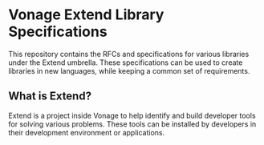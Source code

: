 # Vonage Extend Library Specifications

This repository contains the RFCs and specifications for various libraries
under the Extend umbrella. These specifications can be used to create libraries
in new languages, while keeping a common set of requirements.

## What is Extend?

Extend is a project inside Vonage to help identify and build developer tools
for solving various problems. These tools can be installed by developers in
their development environment or applications.